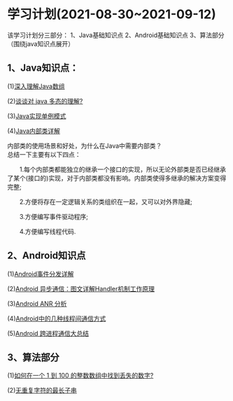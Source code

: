 # 学习计划(2021-08-30~2021-09-12)
该学习计划分三部分：
1、Java基础知识点
2、Android基础知识点
3、算法部分（围绕java知识点展开）

## 1、Java知识点：
(1)[深入理解Java数组](https://dunwu.github.io/javacore/basics/java-array.html#_1-%E7%AE%80%E4%BB%8B)

(2)[谈谈对 java 多态的理解?](https://blog.csdn.net/zhangqiluGrubby/article/details/109487009)

(3)[Java实现单例模式](https://blog.csdn.net/u011595939/article/details/79972371)

(4)[Java内部类详解](https://www.cnblogs.com/dolphin0520/p/3811445.html)

   内部类的使用场景和好处，为什么在Java中需要内部类？  
   总结一下主要有以下四点：

　　1.每个内部类都能独立的继承一个接口的实现，所以无论外部类是否已经继承了某个(接口的)实现，对于内部类都没有影响。内部类使得多继承的解决方案变得完整;

　　2.方便将存在一定逻辑关系的类组织在一起，又可以对外界隐藏;

　　3.方便编写事件驱动程序;

　　4.方便编写线程代码.

## 2、Android知识点
(1)[Android事件分发详解](https://www.jianshu.com/p/38015afcdb58)

(2)[Android 异步通信：图文详解Handler机制工作原理](https://blog.csdn.net/carson_ho/article/details/80175876)

(3)[Android ANR 分析](https://www.jianshu.com/p/108299cecd90)

(4)[Android中的几种线程间通信方式](https://blog.csdn.net/small_and_smallworld/article/details/72791384)

(5)[Android 跨进程通信大总结](https://blog.csdn.net/zhaoyanjun6/article/details/111553746)

## 3、算法部分
(1)[如何在一个 1 到 100 的整数数组中找到丢失的数字?](https://blog.csdn.net/feilang00/article/details/95312062)

(2)[无重复字符的最长子串](https://leetcode-cn.com/problems/longest-substring-without-repeating-characters/)



